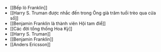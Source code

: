 - [[Bếp lò Franklin]]
- [[Harry S. Truman được nhắc đến trong Ông già trăm tuổi trèo qua cửa sổ]]
- [[Benjamin Franklin là thành viên Hội tam điể]]
- [[Các đời tổng thống Hoa Kỳ]]
- [[Harry S. Truman]]
- [[Benjamin Franklin]]
- [[Anders Ericsson]]
